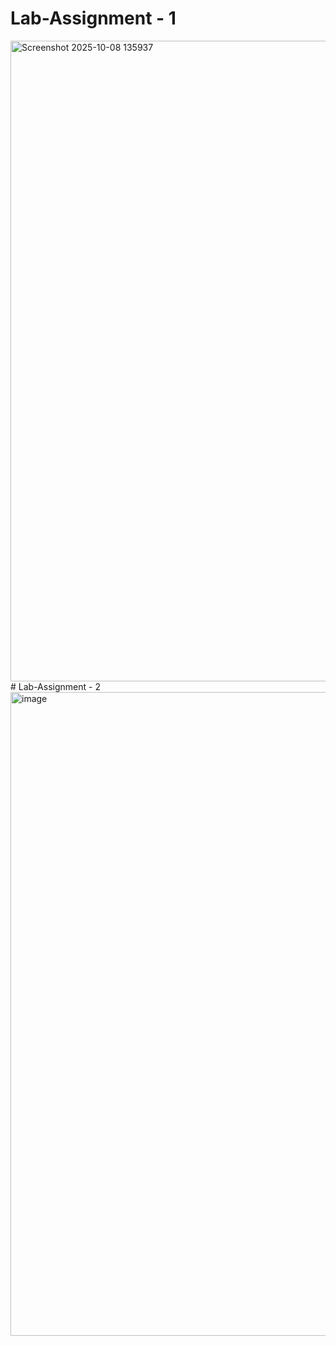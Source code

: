 # Lab-Assignment - 1
<img width="1900" height="1025" alt="Screenshot 2025-10-08 135937" src="https://github.com/user-attachments/assets/0138fd6c-5fc6-4df5-a031-b17cd47e4f18" />
# Lab-Assignment - 2
<img width="1918" height="1030" alt="image" src="https://github.com/user-attachments/assets/92f9f29b-9367-4d55-90e9-9b9b465ac311" />
